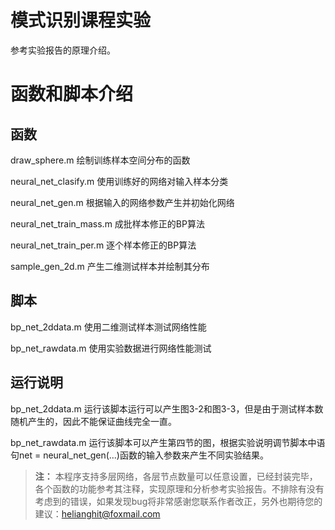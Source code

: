 # 模式识别课程实验

参考实验报告的原理介绍。


# 函数和脚本介绍

## 函数
draw_sphere.m 绘制训练样本空间分布的函数

neural_net_clasify.m 使用训练好的网络对输入样本分类

neural_net_gen.m 根据输入的网络参数产生并初始化网络

neural_net_train_mass.m 成批样本修正的BP算法

neural_net_train_per.m 逐个样本修正的BP算法

sample_gen_2d.m 产生二维测试样本并绘制其分布

## 脚本
bp_net_2ddata.m 使用二维测试样本测试网络性能

bp_net_rawdata.m 使用实验数据进行网络性能测试

## 运行说明

bp_net_2ddata.m 运行该脚本运行可以产生图3-2和图3-3，但是由于测试样本数随机产生的，因此不能保证曲线完全一直。

bp_net_rawdata.m 运行该脚本可以产生第四节的图，根据实验说明调节脚本中语句net = neural_net_gen(...)函数的输入参数来产生不同实验结果。

>__注：__
本程序支持多层网络，各层节点数量可以任意设置，已经封装完毕，各个函数的功能参考其注释，实现原理和分析参考实验报告。不排除有没有考虑到的错误，如果发现bug将非常感谢您联系作者改正，另外也期待您的建议：helianghit@foxmail.com